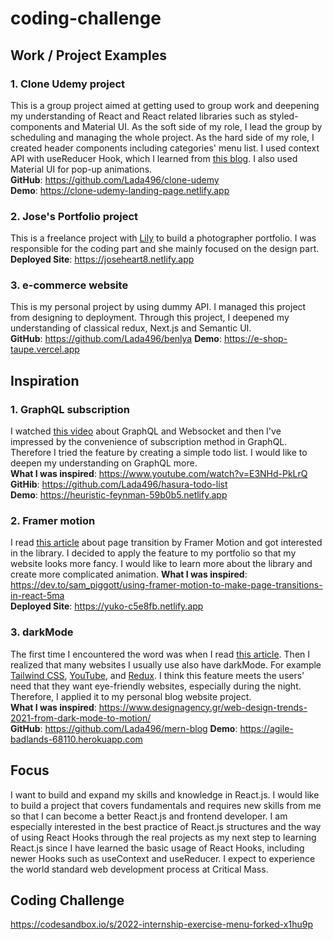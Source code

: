 # coding-challenge

## Work / Project Examples
### 1. Clone Udemy project
This is a group project aimed at getting used to group work and deepening my understanding of React and React related libraries such as styled-components and Material UI. As the soft side of my role, I lead the group by scheduling and managing the whole project. As the hard side of my role, I created header components including categories' menu list. I used context API with useReducer Hook, which I learned from [this blog](https://kentcdodds.com/blog/how-to-use-react-context-effectively). I also used Material UI for pop-up animations.<br/>
**GitHub**: https://github.com/Lada496/clone-udemy<br/>
**Demo**: https://clone-udemy-landing-page.netlify.app

### 2. Jose's Portfolio project
This is a freelance project with [Lily](https://www.linkedin.com/in/lilysh32321) to build a photographer portfolio. I was responsible for the coding part and she mainly focused on the design part.<br/>
**Deployed Site**: https://joseheart8.netlify.app

### 3. e-commerce website
This is my personal project by using dummy API. I managed this project from designing to deployment. Through this project, I deepened my understanding of classical redux, Next.js and Semantic UI.<br/>
**GitHub**: https://github.com/Lada496/benlya
**Demo**: https://e-shop-taupe.vercel.app

## Inspiration
### 1. GraphQL subscription
I watched [this video](https://www.youtube.com/watch?v=E3NHd-PkLrQ) about GraphQL and Websocket and then I've impressed by the convenience of subscription method in GraphQL. Therefore I tried the feature by creating a simple todo list. I would like to deepen my understanding on GraphQL more. <br />
**What I was inspired**: https://www.youtube.com/watch?v=E3NHd-PkLrQ<br />
**GitHib**: https://github.com/Lada496/hasura-todo-list<br />
**Demo**: https://heuristic-feynman-59b0b5.netlify.app
### 2. Framer motion
I read [this article](https://dev.to/sam_piggott/using-framer-motion-to-make-page-transitions-in-react-5ma) about page transition by Framer Motion and got interested in the library. I decided to apply the feature to my portfolio so that my website looks more fancy. I would like to learn more about the library and create more complicated animation.
**What I was inspired**: https://dev.to/sam_piggott/using-framer-motion-to-make-page-transitions-in-react-5ma <br />
**Deployed Site**: https://yuko-c5e8fb.netlify.app

### 3. darkMode
The first time I encountered the word was when I read [this article](https://www.designagency.gr/web-design-trends-2021-from-dark-mode-to-motion). Then I realized that many websites I usually use also have darkMode. For example [Tailwind CSS](https://tailwindcss.com/), [YouTube](https://www.youtube.com/), and [Redux](https://redux.js.org/). I think this feature meets the users' need that they want eye-friendly websites, especially during the night. Therefore, I applied it to my personal blog website project. <br />
**What I was inspired**: https://www.designagency.gr/web-design-trends-2021-from-dark-mode-to-motion/ <br />
**GitHub**: https://github.com/Lada496/mern-blog
**Demo**: https://agile-badlands-68110.herokuapp.com
## Focus
I want to build and expand my skills and knowledge in React.js. I would like to build a project that covers fundamentals and requires new skills from me so that I can become a better React.js and frontend developer. I am especially interested in the best practice of React.js structures and the way of using React Hooks through the real projects as my next step to learning React.js since I have learned the basic usage of React Hooks, including newer Hooks such as useContext and useReducer. I expect to experience the world standard web development process at Critical Mass.

## Coding Challenge
https://codesandbox.io/s/2022-internship-exercise-menu-forked-x1hu9p
